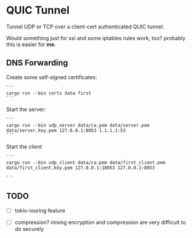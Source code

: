# QUIC Tunnel

Tunnel UDP or TCP over a client-cert authenticated QUIC tunnel.

Would something just for ssl and some iptables rules work, too? probably this is easier for **me**.

## DNS Forwarding

Create some self-signed certificates:

    ```
    cargo run --bin certs data first
    ```

Start the server:

    ```
    cargo run --bin udp_server data/ca.pem data/server.pem data/server.key.pem 127.0.0.1:8053 1.1.1.1:53
    ```

Start the client 

    ```
    cargo run --bin udp_client data/ca.pem data/first_client.pem data/first_client.key.pem 127.0.0.1:18053 127.0.0.1:8053

    ```

## TODO

- [ ] tokio-iouring feature
- [ ] compression? mixing encryption and compression are very difficult to do securely


